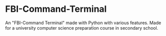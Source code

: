 # FBI-Command-Terminal
An "FBI-Command Terminal" made with Python with various features. Made for a university computer science preparation course in secondary school. 
